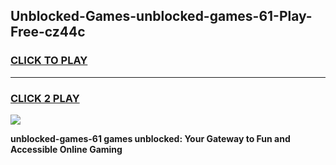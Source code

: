 
## Unblocked-Games-unblocked-games-61-Play-Free-cz44c
<h3>
<a href="https://premium76.site?title=unblocked-games-61&ref=10A">CLICK TO PLAY</a></h3>
<hr>

<h3>
<a href="https://premium76.site?title=unblocked-games-61&ref=10A">CLICK 2 PLAY</a>
  
</h3>

<a href="https://premium76.site?title=unblocked-games-61&ref=10A"><img src="https://clearcache.store/games.png"></a>


**unblocked-games-61 games unblocked: Your Gateway to Fun and Accessible Online Gaming**
